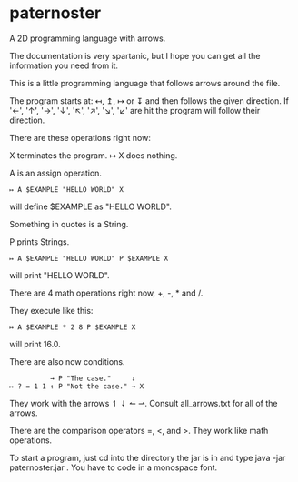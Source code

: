 # paternoster
A 2D programming language with arrows.

The documentation is very spartanic, but I hope you can get all the information you need from it.

This is a little programming language that follows arrows around the file.

The program starts at: ↤, ↥, ↦ or ↧  and then follows the given direction.
If '←', '↑', '→', '↓', '↖', '↗', '↘', '↙' are hit the program will follow their direction.

There are these operations right now:

X terminates the program.
↦ X does nothing.

A is an assign operation.

    ↦ A $EXAMPLE "HELLO WORLD" X
will define $EXAMPLE as "HELLO WORLD".

Something in quotes is a String.

P prints Strings.

    ↦ A $EXAMPLE "HELLO WORLD" P $EXAMPLE X
will print "HELLO WORLD".

There are 4 math operations right now, +, -, * and /.

They execute like this:

    ↦ A $EXAMPLE * 2 8 P $EXAMPLE X
will print 16.0.

There are also now conditions.

              → P "The case."     ↓
    ↦ ? = 1 1 ↿ P "Not the case." → X
They work with the arrows ↿ ⇃ ↼ ⇀.
Consult all_arrows.txt for all of the arrows.

There are the comparison operators =, <, and >. They work like math operations.

To start a program, just cd into the directory the jar is in and type
java -jar paternoster.jar <your program file>.
You have to code in a monospace font.
